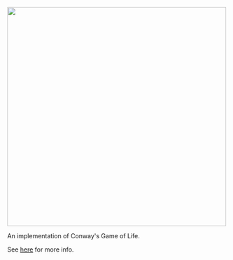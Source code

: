 <p align="left">
  <img src="https://i.gyazo.com/3edfd3722bb62d32421abe64c103f86f.png" width="500"/>
</p>

An implementation of Conway's Game of Life.

See [here](https://g-harel.github.io/game-of-life/) for more info.